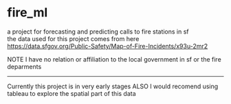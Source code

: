 # fire_ml
a project for forecasting and predicting calls to fire stations in sf  
the data used for this project comes from here https://data.sfgov.org/Public-Safety/Map-of-Fire-Incidents/x93u-2mr2

NOTE I have no relation  or  affiliation to the local government in sf or the fire deparments 

-----------
Currently this project is in very early stages 
ALSO I would recomend using tableau to explore the spatial part of this data 